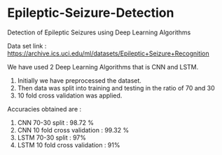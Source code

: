 # Epileptic-Seizure-Detection
Detection of Epileptic Seizures using Deep Learning Algorithms

Data set link : https://archive.ics.uci.edu/ml/datasets/Epileptic+Seizure+Recognition

We have used 2 Deep Learning Algorithms that is CNN and LSTM.
1) Initially we have preprocessed the dataset.
2) Then data was split into training and testing in the ratio of 70 and 30
3) 10 fold cross validation was applied.

Accuracies obtained are :

1) CNN 70-30 split : 98.72 %
2) CNN 10 fold cross validation : 99.32 %
3) LSTM 70-30 split : 97%
4) LSTM 10 fold cross validation : 91%



